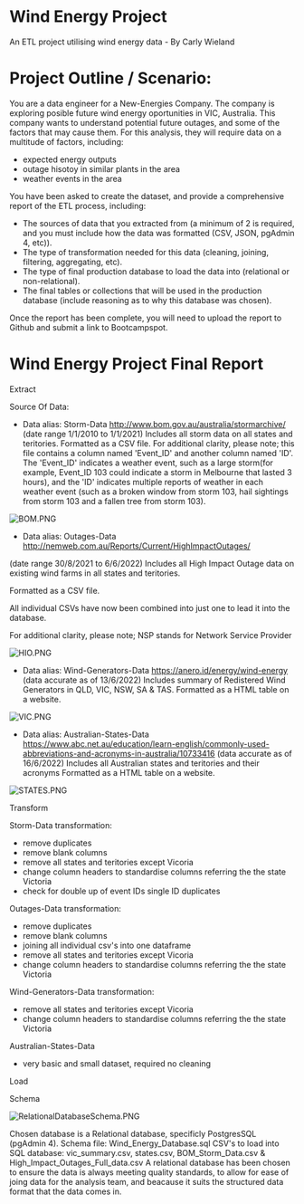 # Wind Energy Project
An ETL project utilising wind energy data - By Carly Wieland

# Project Outline / Scenario:
You are a data engineer for a New-Energies Company.
The company is exploring posible future wind energy oportunities in VIC, Australia.
This company wants to understand potential future outages, and some of the factors that may cause them. For this analysis, they will require data on a multitude of factors, including:

* expected energy outputs 
* outage hisotoy in similar plants in the area
* weather events in the area

You have been asked to create the dataset, and provide a comprehensive report of the ETL process, including:
* The sources of data that you extracted from (a minimum of 2 is required, and you must include how the data was formatted (CSV, JSON, pgAdmin 4, etc)).
* The type of transformation needed for this data (cleaning, joining, filtering, aggregating, etc).
* The type of final production database to load the data into (relational or non-relational).
* The final tables or collections that will be used in the production database (include reasoning as to why this database was chosen).


Once the report has been complete, you will need to upload the report to Github and submit a link to Bootcampspot.

# Wind Energy Project Final Report

Extract

Source Of Data:
* Data alias: Storm-Data
http://www.bom.gov.au/australia/stormarchive/ (date range 1/1/2010 to 1/1/2021)
Includes all storm data on all states and teritories.
Formatted as a CSV file.
For additional clarity, please note; this file contains a column named 'Event_ID' and another column named 'ID'. The 'Event_ID' indicates a weather event, such as a large storm(for example, Event_ID 103 could indicate a storm in Melbourne that lasted 3 hours), and the 'ID' indicates multiple reports of weather in each weather event (such as a broken window from storm 103, hail sightings from storm 103 and a fallen tree from storm 103). 

![BOM.PNG](BOM.PNG)

* Data alias: Outages-Data
http://nemweb.com.au/Reports/Current/HighImpactOutages/ 

(date range 30/8/2021 to 6/6/2022)
Includes all High Impact Outage data on existing wind farms in all states and teritories.


Formatted as a CSV file.


All individual CSVs have now been combined into just one to lead it into the database.


For additional clarity, please note; NSP stands for Network Service Provider

![HIO.PNG](HIO.PNG)

* Data alias: Wind-Generators-Data
https://anero.id/energy/wind-energy  (data accurate as of 13/6/2022)
Includes summary of Redistered Wind Generators in QLD, VIC, NSW, SA & TAS.
Formatted as a HTML table on a website.

![VIC.PNG](VIC.PNG)

* Data alias: Australian-States-Data
https://www.abc.net.au/education/learn-english/commonly-used-abbreviations-and-acronyms-in-australia/10733416  (data accurate as of 16/6/2022)
Includes all Australian states and teritories and their acronyms
Formatted as a HTML table on a website.

![STATES.PNG](STATES.PNG)



Transform

Storm-Data transformation:
* remove duplicates
* remove blank columns
* remove all states and teritories except Vicoria
* change column headers to standardise columns referring the the state Victoria
* check for double up of event IDs single ID duplicates

Outages-Data transformation:
* remove duplicates
* remove blank columns
* joining all individual csv's into one dataframe
* remove all states and teritories except Vicoria
* change column headers to standardise columns referring the the state Victoria

Wind-Generators-Data transformation:
* remove all states and teritories except Vicoria
* change column headers to standardise columns referring the the state Victoria

Australian-States-Data
* very basic and small dataset, required no cleaning


Load

Schema

![RelationalDatabaseSchema.PNG](RelationalDatabaseSchema.PNG)

Chosen database is a Relational database, specificly PostgresSQL (pgAdmin 4).
Schema file: Wind_Energy_Database.sql
CSV's to load into SQL database: vic_summary.csv, states.csv, BOM_Storm_Data.csv & High_Impact_Outages_Full_data.csv
A relational database has been chosen to ensure the data is always meeting quality standards, to allow for ease of joing data for the analysis team, and beacause it suits the structured data format that the data comes in.
